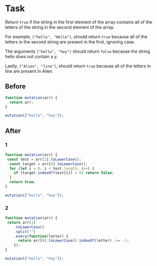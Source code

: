 # Task

Return `true` if the string in the first element of the array contains all of the letters of the string in the second element of the array.

For example, `["hello", "Hello"]`, should return `true` because all of the letters in the second string are present in the first, ignoring case.

The arguments `["hello", "hey"]` should return `false` because the string hello does not contain a y.

Lastly, `["Alien", "line"]`, should return `true` because all of the letters in line are present in Alien.

 ## Before

```javascript
function mutation(arr) {
  return arr;
}

mutation(["hello", "hey"]);
```

## After

### 1 
```javascript
function mutation(arr) {
 const test = arr[1].toLowerCase();
  const target = arr[0].toLowerCase();
  for (let i = 0; i < test.length; i++) {
    if (target.indexOf(test[i]) < 0) return false;
  }
  return true;
}

mutation(["hello", "hey"]);
```

### 2 
```javascript
function mutation(arr) {
 return arr[1]
    .toLowerCase()
    .split("")
    .every(function(letter) {
      return arr[0].toLowerCase().indexOf(letter) !== -1;
    });
}

mutation(["hello", "hey"]);
```
